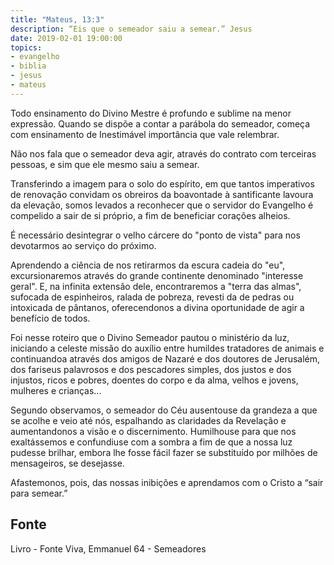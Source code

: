 ```yaml
---
title: "Mateus, 13:3"
description: “Eis que o semeador saiu a semear.” Jesus
date: 2019-02-01 19:00:00
topics: 
- evangelho
- biblia
- jesus
- mateus
---
```


Todo ensinamento do Divino Mestre é profundo e sublime na menor
expressão. Quando se dispõe a contar a parábola do semeador, começa com
ensinamento de Inestimável importância que vale relembrar.

Não nos fala que o semeador deva agir, através do contrato com terceiras
pessoas, e sim que ele mesmo saiu a semear.

Transferindo a imagem para o solo do espírito, em que tantos imperativos
de renovação convidam os obreiros da boa­vontade à santificante lavoura da
elevação, somos levados a reconhecer que o servidor do Evangelho é compelido a
sair de si próprio, a fim de beneficiar corações alheios.

É necessário desintegrar o velho cárcere do "ponto de vista" para nos
devotarmos ao serviço do próximo.

Aprendendo a ciência de nos retirarmos da escura cadeia do "eu",
excursionaremos através do grande continente denominado "interesse geral". E, na
infinita extensão dele, encontraremos a "terra das almas", sufocada de espinheiros,
ralada de pobreza, revesti da de pedras ou intoxicada de pântanos, oferecendo­nos a
divina oportunidade de agir a benefício de todos.

Foi nesse roteiro que o Divino Semeador pautou o ministério da luz,
iniciando a celeste missão do auxílio entre humildes tratadores de animais e
continuando­a através dos amigos de Nazaré e dos doutores de Jerusalém, dos
fariseus palavrosos e dos pescadores simples, dos justos e dos injustos, ricos e
pobres, doentes do corpo e da alma, velhos e jovens, mulheres e crianças...

Segundo observamos, o semeador do Céu ausentou­se da grandeza a que se
acolhe e veio até nós, espalhando as claridades da Revelação e aumentando­nos a
visão e o discernimento. Humilhou­se para que nos exaltássemos e confundiu­se
com a sombra a fim de que a nossa luz pudesse brilhar, embora lhe fosse fácil fazer­
se substituído por milhões de mensageiros, se desejasse.

Afastemo­nos, pois, das nossas inibições e aprendamos com o Cristo a “sair
para semear.”


## Fonte
Livro - Fonte Viva, Emmanuel
64 - Semeadores
